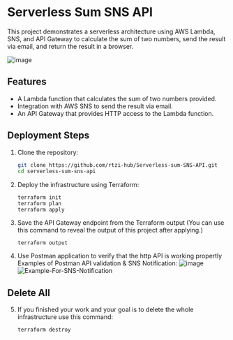 # Serverless Sum SNS API

This project demonstrates a serverless architecture using AWS Lambda, SNS, and API Gateway to calculate the sum of two numbers, send the result via email, and return the result in a browser.

![image](https://github.com/user-attachments/assets/ab55720b-b300-4dd4-aa5c-6bc37cec538f)



## Features
- A Lambda function that calculates the sum of two numbers provided.
- Integration with AWS SNS to send the result via email.
- An API Gateway that provides HTTP access to the Lambda function.

## Deployment Steps
1. Clone the repository:
   
   ```bash
   git clone https://github.com/rtzi-hub/Serverless-sum-SNS-API.git
   cd serverless-sum-sns-api
   ```
2. Deploy the infrastructure using Terraform:
   
   ```
   terraform init
   terraform plan
   terraform apply
3. Save the API Gateway endpoint from the Terraform output (You can use this command to reveal the output of this project after applying.)
   ```
   terraform output
   ```
5. Use Postman application to verify that the http API is working propertly
   Examples of Postman API validation & SNS Notification:
   ![image](https://github.com/user-attachments/assets/f49261b5-25bb-4377-afb6-6eedbf7198a5)
   ![Example-For-SNS-Notification](https://github.com/user-attachments/assets/8154b6c7-070c-4322-b875-375196fdce32)


## Delete All
5. If you finished your work and your goal is to delete the whole infrastructure use this command:
   
   ```
   terraform destroy
   ```

